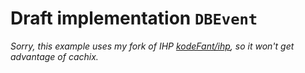 # Draft implementation `DBEvent`




*Sorry, this example uses my fork of IHP [kodeFant/ihp](https://github.com/kodeFant/ihp), so it won't get advantage of cachix.*

